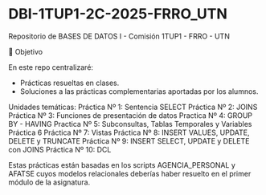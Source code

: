 # DBI-1TUP1-2C-2025-FRRO_UTN
Repositorio de BASES DE DATOS I - Comisión 1TUP1 - FRRO - UTN

📌 Objetivo

En este repo centralizaré:

- Prácticas resueltas en clases.
- Soluciones a las prácticas complementarias aportadas por los alumnos.

Unidades temáticas:
Práctica Nº 1: Sentencia SELECT
Práctica Nº 2: JOINS
Práctica Nº 3: Funciones de presentación de datos
Practica Nº 4: GROUP BY - HAVING
Practica Nº 5: Subconsultas, Tablas Temporales y Variables
Práctica 6
Práctica Nº 7: Vistas
Práctica Nº 8: INSERT VALUES, UPDATE, DELETE y TRUNCATE
Práctica Nº 9: INSERT SELECT, UPDATE y DELETE con JOINS
Práctica Nº 10: DCL

Estas prácticas están basadas en los scripts AGENCIA_PERSONAL y AFATSE cuyos modelos relacionales deberías haber resuelto en el primer módulo de la asignatura.



